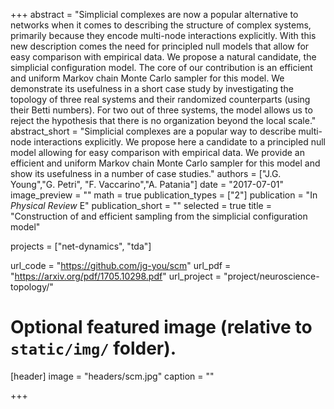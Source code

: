 +++
abstract = "Simplicial complexes are now a popular alternative to networks when it comes to describing the structure of complex systems, primarily because they encode multi-node interactions explicitly. With this new description comes the need for principled null models that allow for easy comparison with empirical data. We propose a natural candidate, the simplicial configuration model. The core of our contribution is an efficient and uniform Markov chain Monte Carlo sampler for this model. We demonstrate its usefulness in a short case study by investigating the topology of three real systems and their randomized counterparts (using their Betti numbers). For two out of three systems, the model allows us to reject the hypothesis that there is no organization beyond the local scale."
abstract_short = "Simplicial complexes are a popular way to describe multi-node interactions explicitly. We propose here a candidate to a principled null model allowing for easy comparison with empirical data. We provide an efficient and uniform Markov chain Monte Carlo sampler for this model and show its usefulness in a number of case studies."
authors = ["J.G. Young","G. Petri", "F. Vaccarino","A. Patania"]
date = "2017-07-01"
image_preview = ""
math = true
publication_types = ["2"]
publication = "In *Physical Review* E"
publication_short = ""
selected = true
title = "Construction of and efficient sampling from the simplicial configuration model"

projects = ["net-dynamics", "tda"]

url_code = "https://github.com/jg-you/scm"
url_pdf = "https://arxiv.org/pdf/1705.10298.pdf"
url_project = "project/neuroscience-topology/"


# Optional featured image (relative to `static/img/` folder).
[header]
image = "headers/scm.jpg"
caption = ""

+++
